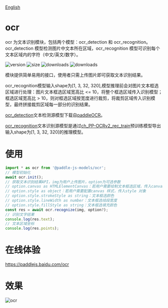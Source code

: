 [English](./README.md)

# ocr

ocr 为文本识别模块，包括两个模型：ocr_detection 和 ocr_recognition。ocr_detection 模型检测图片中文本所在区域，ocr_recognition 模型可识别每个文本区域内的字符（中文/英文/数字）。

<img src="https://img.shields.io/npm/v/@paddle-js-models/ocr?color=success" alt="version"> <img src="https://img.shields.io/bundlephobia/min/@paddle-js-models/ocr" alt="size"> <img src="https://img.shields.io/npm/dm/@paddle-js-models/ocr?color=orange" alt="downloads"> <img src="https://img.shields.io/npm/dt/@paddle-js-models/ocr" alt="downloads">

模块提供简单易用的接口，使用者只需上传图片即可获取文本识别结果。

ocr_recognition模型输入shape为[1, 3, 32, 320],模型推理前会对图片文本框选区域进行处理：图片文本框选区域宽高比 <= 10，将整个框选区域传入识别模型；框选区域宽高比 > 10，则对框选区域按宽度进行裁剪，将裁剪区域传入识别模型，最终拼接裁剪区域每一部分的识别结果。

[ocr_detection](https://paddleocr.bj.bcebos.com/PP-OCRv2/chinese/ch_PP-OCRv2_det_infer.tar)文本检测源模型下载自[paddleOCR](https://github.com/PaddlePaddle/PaddleOCR)。

[ocr_recognition](https://paddlejs.bj.bcebos.com/models/ch_PP-OCRv2_static_320.zip)文本识别源模型是通过[ch_PP-OCRv2_rec_train](https://paddleocr.bj.bcebos.com/PP-OCRv2/chinese/ch_PP-OCRv2_rec_train.tar)预训练模型导出输入shape为[1, 3, 32, 320]的推理模型。

# 使用

```js
import * as ocr from '@paddle-js-models/ocr';
// 模型初始化
await ocr.init();
// 获取文本识别结果API，img为用户上传图片，option为可选参数 
// option.canvas as HTMLElementCanvas：若用户需要绘制文本框选区域，传入canvas元素
// option.style as object：若用户需要配置canvas 样式，传入style 对象
// option.style.strokeStyle as string：文本框选颜色
// option.style.lineWidth as number：文本框选线段宽度
// option.style.fillStyle as string：文本框选填充颜色
const res = await ocr.recognize(img, option?);
// 识别文字结果
console.log(res.text);
// 文本区域坐标
console.log(res.points);
```
# 在线体验
https://paddlejs.baidu.com/ocr
# 效果
<img alt="ocr" src="https://user-images.githubusercontent.com/43414102/156380942-2ee5ad8d-d023-4cd3-872c-b18ebdcbb3f3.gif">